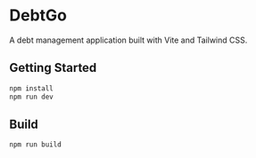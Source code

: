 # DebtGo

A debt management application built with Vite and Tailwind CSS.

## Getting Started

```bash
npm install
npm run dev
```

## Build

```bash
npm run build
```
